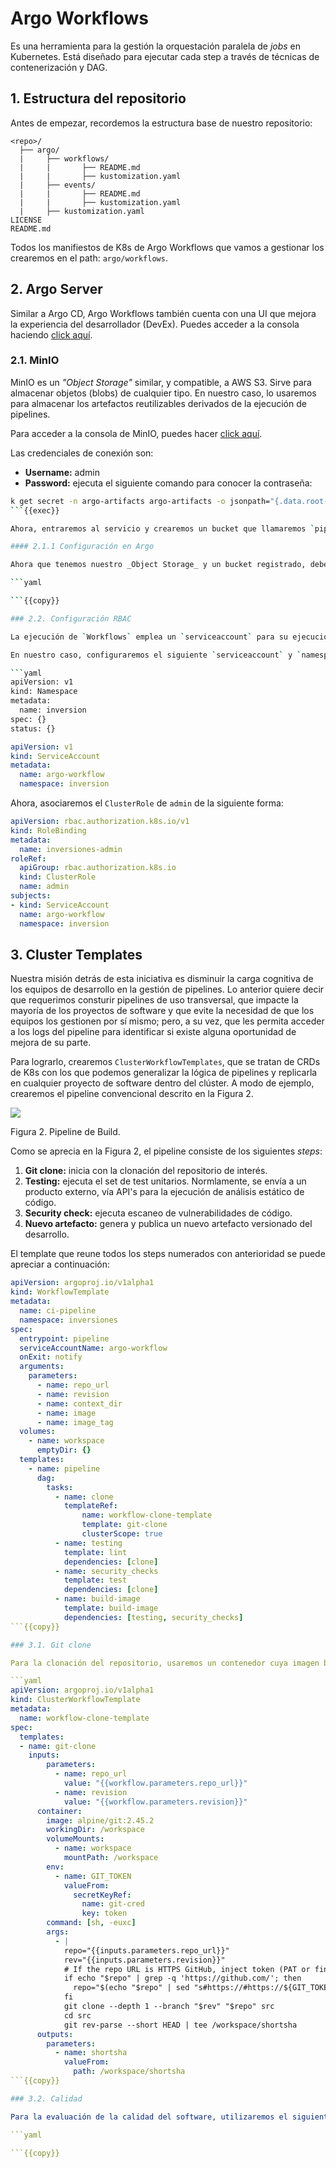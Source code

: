 # Argo Workflows

Es una herramienta para la gestión la orquestación paralela de _jobs_ en Kubernetes. Está diseñado para ejecutar cada step a través de técnicas de contenerización y DAG. 

## 1. Estructura del repositorio

Antes de empezar, recordemos la estructura base de nuestro repositorio:

```text
<repo>/
  ├── argo/
  |     ├── workflows/
  |     |       ├── README.md
  |     |       ├── kustomization.yaml
  |     ├── events/
  |     |       ├── README.md
  |     |       ├── kustomization.yaml
  |     ├── kustomization.yaml
LICENSE
README.md
```

Todos los manifiestos de K8s de Argo Workflows que vamos a gestionar los crearemos en el path: `argo/workflows`.

## 2. Argo Server

Similar a Argo CD, Argo Workflows también cuenta con una UI que mejora la experiencia del desarrollador (DevEx). Puedes acceder a la consola haciendo [click aquí]({{TRAFFIC_HOST1_2746}}).

### 2.1. MinIO

MinIO es un _"Object Storage"_ similar, y compatible, a AWS S3. Sirve para almacenar objetos (blobs) de cualquier tipo. En nuestro caso, lo usaremos para almacenar los artefactos reutilizables derivados de la ejecución de pipelines.

Para acceder a la consola de MinIO, puedes hacer [click aquí]({{TRAFFIC_HOST1_9090}}).

Las credenciales de conexión son:

* __Username:__ admin
* __Password:__ ejecuta el siguiente comando para conocer la contraseña:

```bash
k get secret -n argo-artifacts argo-artifacts -o jsonpath="{.data.root-password}" | base64 -d
```{{exec}}

Ahora, entraremos al servicio y crearemos un bucket que llamaremos `pipeline-artifacts`, que será donde almacenaremos nuestros artefactos.

#### 2.1.1 Configuración en Argo

Ahora que tenemos nuestro _Object Storage_ y un bucket registrado, debemos relacionarlo con Argo para que, cada vez que se cree un artefacto, lo almacene allí. Para ello:

```yaml

```{{copy}}

### 2.2. Configuración RBAC

La ejecución de `Workflows` emplea un `serviceaccount` para su ejecución. Si no se especifica, usará el valor por `default`. En condiciones normales, esto no funcionará dado que las últimas versiones de Kubernetes emplean el __principio de mínimos privilegios__. Debido a ello, es necesario configurar un `serviceaccount` por cada `namespace` que contenga los permisos necesarios para la ejecución de sus opearciones.

En nuestro caso, configuraremos el siguiente `serviceaccount` y `namespace`:

```yaml
apiVersion: v1
kind: Namespace
metadata:
  name: inversion
spec: {}
status: {}
```

```yaml
apiVersion: v1
kind: ServiceAccount
metadata:
  name: argo-workflow
  namespace: inversion
```

Ahora, asociaremos el `ClusterRole` de `admin` de la siguiente forma:

```yaml
apiVersion: rbac.authorization.k8s.io/v1
kind: RoleBinding
metadata:
  name: inversiones-admin
roleRef:
  apiGroup: rbac.authorization.k8s.io
  kind: ClusterRole
  name: admin
subjects:
- kind: ServiceAccount
  name: argo-workflow
  namespace: inversion
```


## 3. Cluster Templates

Nuestra misión detrás de esta iniciativa es disminuir la carga cognitiva de los equipos de desarrollo en la gestión de pipelines. Lo anterior quiere decir que requerimos consturir pipelines de uso transversal, que impacte la mayoría de los proyectos de software y que evite la necesidad de que los equipos los gestionen por sí mismo; pero, a su vez, que les permita acceder a los logs del pipeline para identificar si existe alguna oportunidad de mejora de su parte.

Para lograrlo, crearemos `ClusterWorkflowTemplates`, que se tratan de CRDs de K8s con los que podemos generalizar la lógica de pipelines y replicarla en cualquier proyecto de software dentro del clúster. A modo de ejemplo, crearemos el pipeline convencional descrito en la Figura 2.

![](./images/pipeline.png)

Figura 2. Pipeline de Build.

Como se aprecia en la Figura 2, el pipeline consiste de los siguientes _steps_:

1. __Git clone:__ inicia con la clonación del repositorio de interés. 
2. __Testing:__ ejecuta el set de test unitarios. Normlamente, se envía a un producto externo, vía API's para la ejecución de análisis estático de código.
3. __Security check:__ ejecuta escaneo de vulnerabilidades de código.
4. __Nuevo artefacto:__ genera y publica un nuevo artefacto versionado del desarrollo.

El template que reune todos los steps numerados con anterioridad se puede apreciar a continuación:

```yaml
apiVersion: argoproj.io/v1alpha1
kind: WorkflowTemplate
metadata:
  name: ci-pipeline
  namespace: inversiones
spec:
  entrypoint: pipeline
  serviceAccountName: argo-workflow
  onExit: notify
  arguments:
    parameters:
      - name: repo_url             
      - name: revision             
      - name: context_dir          
      - name: image                
      - name: image_tag            
  volumes:
    - name: workspace
      emptyDir: {}
  templates:
    - name: pipeline
      dag:
        tasks:
          - name: clone
            templateRef:
                name: workflow-clone-template
                template: git-clone
                clusterScope: true
          - name: testing
            template: lint
            dependencies: [clone]
          - name: security_checks
            template: test
            dependencies: [clone]
          - name: build-image
            template: build-image
            dependencies: [testing, security_checks]
```{{copy}}

### 3.1. Git clone

Para la clonación del repositorio, usaremos un contenedor cuya imagen base pueda ejecutar operaciones `git`. El template se puede apreciar a continuación.

```yaml
apiVersion: argoproj.io/v1alpha1
kind: ClusterWorkflowTemplate
metadata:
  name: workflow-clone-template
spec:
  templates:
  - name: git-clone
    inputs:
        parameters:
          - name: repo_url
            value: "{{workflow.parameters.repo_url}}"
          - name: revision
            value: "{{workflow.parameters.revision}}"
      container:
        image: alpine/git:2.45.2
        workingDir: /workspace
        volumeMounts:
          - name: workspace
            mountPath: /workspace
        env:
          - name: GIT_TOKEN
            valueFrom:
              secretKeyRef:
                name: git-cred
                key: token
        command: [sh, -euxc]
        args:
          - |
            repo="{{inputs.parameters.repo_url}}"
            rev="{{inputs.parameters.revision}}"
            # If the repo URL is HTTPS GitHub, inject token (PAT or fine-grained token)
            if echo "$repo" | grep -q 'https://github.com/'; then
              repo="$(echo "$repo" | sed "s#https://#https://${GIT_TOKEN}@#")"
            fi
            git clone --depth 1 --branch "$rev" "$repo" src
            cd src
            git rev-parse --short HEAD | tee /workspace/shortsha
      outputs:
        parameters:
          - name: shortsha
            valueFrom:
              path: /workspace/shortsha
```{{copy}}

### 3.2. Calidad

Para la evaluación de la calidad del software, utilizaremos el siguiente template:

```yaml

```{{copy}}
